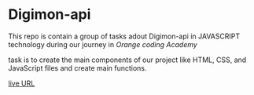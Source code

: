 # Digimon-api

This repo is contain a group of tasks adout Digimon-api in JAVASCRIPT technology during our journey in *Orange coding Academy*

task is to create the main components of our project like HTML, CSS, and JavaScript files and create main functions.

[live URL](https://osamadasooky.github.io/Digimon-api/)
